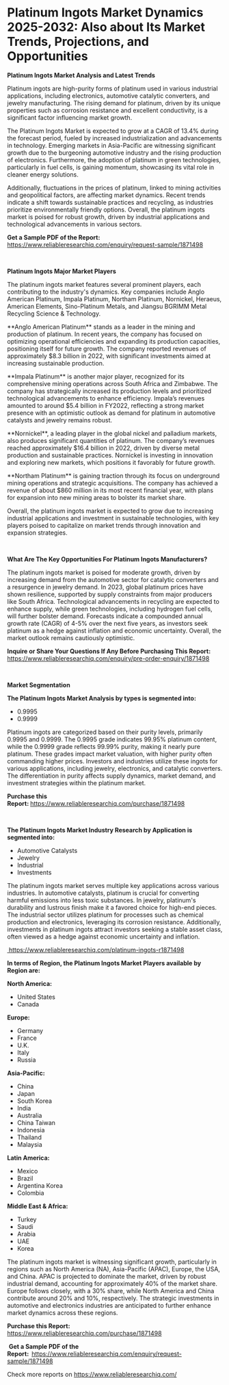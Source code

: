 <p><h1>Platinum Ingots Market Dynamics 2025-2032: Also about Its Market Trends, Projections, and Opportunities</h1></p><p><strong>Platinum Ingots Market Analysis and Latest Trends</strong></p>
<p><p>Platinum ingots are high-purity forms of platinum used in various industrial applications, including electronics, automotive catalytic converters, and jewelry manufacturing. The rising demand for platinum, driven by its unique properties such as corrosion resistance and excellent conductivity, is a significant factor influencing market growth. </p><p>The Platinum Ingots Market is expected to grow at a CAGR of 13.4% during the forecast period, fueled by increased industrialization and advancements in technology. Emerging markets in Asia-Pacific are witnessing significant growth due to the burgeoning automotive industry and the rising production of electronics. Furthermore, the adoption of platinum in green technologies, particularly in fuel cells, is gaining momentum, showcasing its vital role in cleaner energy solutions.</p><p>Additionally, fluctuations in the prices of platinum, linked to mining activities and geopolitical factors, are affecting market dynamics. Recent trends indicate a shift towards sustainable practices and recycling, as industries prioritize environmentally friendly options. Overall, the platinum ingots market is poised for robust growth, driven by industrial applications and technological advancements in various sectors.</p></p>
<p><strong>Get a Sample PDF of the Report:&nbsp;</strong> <a href="https://www.reliableresearchiq.com/enquiry/request-sample/1871498?utm_campaign=2469&utm_medium=2&utm_source=Github&utm_content=ia&utm_term=02042025&utm_id=platinum-ingots">https://www.reliableresearchiq.com/enquiry/request-sample/1871498</a></p>
<p>&nbsp;</p>
<p><strong>Platinum Ingots Major Market Players</strong></p>
<p><p>The platinum ingots market features several prominent players, each contributing to the industry's dynamics. Key companies include Anglo American Platinum, Impala Platinum, Northam Platinum, Nornickel, Heraeus, American Elements, Sino-Platinum Metals, and Jiangsu BGRIMM Metal Recycling Science & Technology.</p><p>**Anglo American Platinum** stands as a leader in the mining and production of platinum. In recent years, the company has focused on optimizing operational efficiencies and expanding its production capacities, positioning itself for future growth. The company reported revenues of approximately $8.3 billion in 2022, with significant investments aimed at increasing sustainable production.</p><p>**Impala Platinum** is another major player, recognized for its comprehensive mining operations across South Africa and Zimbabwe. The company has strategically increased its production levels and prioritized technological advancements to enhance efficiency. Impala’s revenues amounted to around $5.4 billion in FY2022, reflecting a strong market presence with an optimistic outlook as demand for platinum in automotive catalysts and jewelry remains robust.</p><p>**Nornickel**, a leading player in the global nickel and palladium markets, also produces significant quantities of platinum. The company’s revenues reached approximately $16.4 billion in 2022, driven by diverse metal production and sustainable practices. Nornickel is investing in innovation and exploring new markets, which positions it favorably for future growth.</p><p>**Northam Platinum** is gaining traction through its focus on underground mining operations and strategic acquisitions. The company has achieved a revenue of about $860 million in its most recent financial year, with plans for expansion into new mining areas to bolster its market share.</p><p>Overall, the platinum ingots market is expected to grow due to increasing industrial applications and investment in sustainable technologies, with key players poised to capitalize on market trends through innovation and expansion strategies.</p></p>
<p>&nbsp;</p>
<p><strong>What Are The Key Opportunities For Platinum Ingots Manufacturers?</strong></p>
<p><p>The platinum ingots market is poised for moderate growth, driven by increasing demand from the automotive sector for catalytic converters and a resurgence in jewelry demand. In 2023, global platinum prices have shown resilience, supported by supply constraints from major producers like South Africa. Technological advancements in recycling are expected to enhance supply, while green technologies, including hydrogen fuel cells, will further bolster demand. Forecasts indicate a compounded annual growth rate (CAGR) of 4-5% over the next five years, as investors seek platinum as a hedge against inflation and economic uncertainty. Overall, the market outlook remains cautiously optimistic.</p></p>
<p><strong>Inquire or Share Your Questions If Any Before Purchasing This Report:</strong> <a href="https://www.reliableresearchiq.com/enquiry/pre-order-enquiry/1871498?utm_campaign=2469&utm_medium=2&utm_source=Github&utm_content=ia&utm_term=02042025&utm_id=platinum-ingots">https://www.reliableresearchiq.com/enquiry/pre-order-enquiry/1871498</a></p>
<p>&nbsp;</p>
<p><strong>Market Segmentation</strong></p>
<p><strong>The Platinum Ingots Market Analysis by types is segmented into:</strong></p>
<p><ul><li>0.9995</li><li>0.9999</li></ul></p>
<p><p>Platinum ingots are categorized based on their purity levels, primarily 0.9995 and 0.9999. The 0.9995 grade indicates 99.95% platinum content, while the 0.9999 grade reflects 99.99% purity, making it nearly pure platinum. These grades impact market valuation, with higher purity often commanding higher prices. Investors and industries utilize these ingots for various applications, including jewelry, electronics, and catalytic converters. The differentiation in purity affects supply dynamics, market demand, and investment strategies within the platinum market.</p></p>
<p><strong>Purchase this Report:&nbsp;</strong><a href="https://www.reliableresearchiq.com/purchase/1871498?utm_campaign=2469&utm_medium=2&utm_source=Github&utm_content=ia&utm_term=02042025&utm_id=platinum-ingots">https://www.reliableresearchiq.com/purchase/1871498</a></p>
<p>&nbsp;</p>
<p><strong>The Platinum Ingots Market Industry Research by Application is segmented into:</strong></p>
<p><ul><li>Automotive Catalysts</li><li>Jewelry</li><li>Industrial</li><li>Investments</li></ul></p>
<p><p>The platinum ingots market serves multiple key applications across various industries. In automotive catalysts, platinum is crucial for converting harmful emissions into less toxic substances. In jewelry, platinum's durability and lustrous finish make it a favored choice for high-end pieces. The industrial sector utilizes platinum for processes such as chemical production and electronics, leveraging its corrosion resistance. Additionally, investments in platinum ingots attract investors seeking a stable asset class, often viewed as a hedge against economic uncertainty and inflation.</p></p>
<p><a href="https://www.reliableresearchiq.com/platinum-ingots-r1871498?utm_campaign=2469&utm_medium=2&utm_source=Github&utm_content=ia&utm_term=02042025&utm_id=platinum-ingots">&nbsp;https://www.reliableresearchiq.com/platinum-ingots-r1871498</a></p>
<p><strong>In terms of Region, the Platinum Ingots Market Players available by Region are:</strong></p>
<p>
    <p> <strong> North America: </strong>
        <ul>
            <li>United States</li>
            <li>Canada</li>
        </ul>
        </p> 
    <p> <strong> Europe: </strong>
        <ul>
            <li>Germany</li>
            <li>France</li>
            <li>U.K.</li>
            <li>Italy</li>
            <li>Russia</li>
        </ul>
        </p> 
    <p> <strong> Asia-Pacific: </strong>
        <ul>
            <li>China</li>
            <li>Japan</li>
            <li>South Korea</li>
            <li>India</li>
            <li>Australia</li>
            <li>China Taiwan</li>
            <li>Indonesia</li>
            <li>Thailand</li>
            <li>Malaysia</li>
        </ul>
        </p> 
    <p> <strong> Latin America: </strong>
        <ul>
            <li>Mexico</li>
            <li>Brazil</li>
            <li>Argentina Korea</li>
            <li>Colombia</li>
        </ul>
        </p> 
    <p> <strong> Middle East & Africa: </strong>
        <ul>
            <li>Turkey</li>
            <li>Saudi</li>
            <li>Arabia</li>
            <li>UAE</li>
            <li>Korea</li>
        </ul>
    </p>
    </p>
<p><p>The platinum ingots market is witnessing significant growth, particularly in regions such as North America (NA), Asia-Pacific (APAC), Europe, the USA, and China. APAC is projected to dominate the market, driven by robust industrial demand, accounting for approximately 40% of the market share. Europe follows closely, with a 30% share, while North America and China contribute around 20% and 10%, respectively. The strategic investments in automotive and electronics industries are anticipated to further enhance market dynamics across these regions.</p></p>
<p><strong>Purchase this Report: </strong><a href="https://www.reliableresearchiq.com/purchase/1871498?utm_campaign=2469&utm_medium=2&utm_source=Github&utm_content=ia&utm_term=02042025&utm_id=platinum-ingots">https://www.reliableresearchiq.com/purchase/1871498</a></p>
<p>&nbsp;<strong>Get a Sample PDF of the Report:&nbsp;&nbsp;</strong><a href="https://www.reliableresearchiq.com/enquiry/request-sample/1871498?utm_campaign=2469&utm_medium=2&utm_source=Github&utm_content=ia&utm_term=02042025&utm_id=platinum-ingots">https://www.reliableresearchiq.com/enquiry/request-sample/1871498</a></p>
<p><strong></strong></p>
<p>Check more reports on <a href="https://www.reliableresearchiq.com/?utm_campaign=2469&utm_medium=2&utm_source=Github&utm_content=ia&utm_term=02042025&utm_id=platinum-ingots">https://www.reliableresearchiq.com/</a></p>